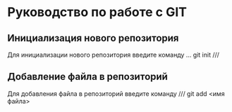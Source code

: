# Руководство по работе с GIT

## Инициализация нового репозитория

Для инициализации нового репозитория введите команду 
... 
git init
///

## Добавление файла в репозиторий

Для добавления файла в репозиторий введите команду
///
git add <имя файла>